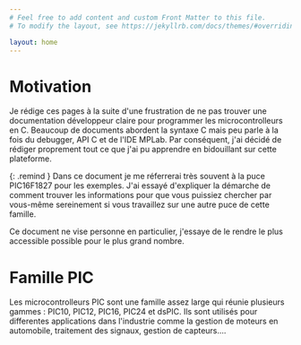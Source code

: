 ```yaml
---
# Feel free to add content and custom Front Matter to this file.
# To modify the layout, see https://jekyllrb.com/docs/themes/#overriding-theme-defaults

layout: home
---
```


# Motivation
Je rédige ces pages à la suite d'une frustration de ne pas trouver une documentation développeur claire pour programmer les microcontrolleurs en C. Beaucoup de documents abordent la syntaxe C mais peu parle à la fois du debugger, API C et de l'IDE MPLab. Par conséquent, j'ai décidé de rédiger proprement tout ce que j'ai pu apprendre en bidouillant sur cette plateforme.

{: .remind }
Dans ce document je me réferrerai très souvent à la puce PIC16F1827 pour les exemples. J'ai essayé d'expliquer la démarche de comment trouver les informations pour que vous puissiez chercher par vous-même sereinement si vous travaillez sur une autre puce de cette famille.

Ce document ne vise personne en particulier, j'essaye de le rendre le plus accessible possible pour le plus grand nombre.

# Famille PIC
Les microcontrolleurs PIC sont une famille assez large qui réunie plusieurs gammes : PIC10, PIC12, PIC16, PIC24 et dsPIC. Ils sont utilisés pour differentes applications dans l'industrie comme la gestion de moteurs en automobile, traitement des signaux, gestion de capteurs....
